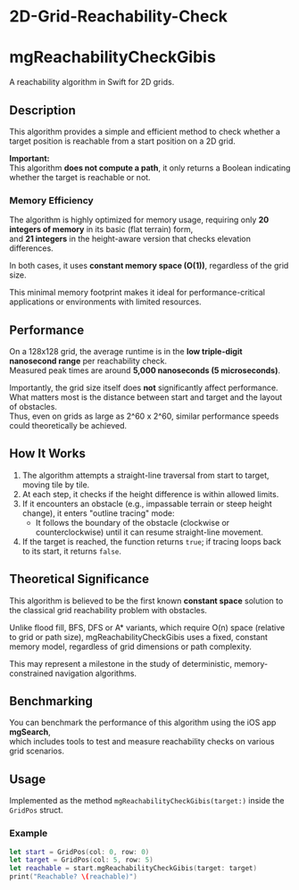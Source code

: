 # 2D-Grid-Reachability-Check

# mgReachabilityCheckGibis

A reachability algorithm in Swift for 2D grids.

## Description

This algorithm provides a simple and efficient method to check whether a target position is reachable from a start position on a 2D grid.

**Important:**  
This algorithm **does not compute a path**, it only returns a Boolean indicating whether the target is reachable or not.

### Memory Efficiency

The algorithm is highly optimized for memory usage, requiring only **20 integers of memory** in its basic (flat terrain) form,  
and **21 integers** in the height-aware version that checks elevation differences.

In both cases, it uses **constant memory space (O(1))**, regardless of the grid size.

This minimal memory footprint makes it ideal for performance-critical applications or environments with limited resources.

## Performance

On a 128x128 grid, the average runtime is in the **low triple-digit nanosecond range** per reachability check.  
Measured peak times are around **5,000 nanoseconds (5 microseconds)**.

Importantly, the grid size itself does **not** significantly affect performance.  
What matters most is the distance between start and target and the layout of obstacles.  
Thus, even on grids as large as 2^60 x 2^60, similar performance speeds could theoretically be achieved.

## How It Works

1. The algorithm attempts a straight-line traversal from start to target, moving tile by tile.
2. At each step, it checks if the height difference is within allowed limits.
3. If it encounters an obstacle (e.g., impassable terrain or steep height change), it enters "outline tracing" mode:
    - It follows the boundary of the obstacle (clockwise or counterclockwise) until it can resume straight-line movement.
4. If the target is reached, the function returns `true`; if tracing loops back to its start, it returns `false`.

## Theoretical Significance
This algorithm is believed to be the first known **constant space** solution to the classical grid reachability problem with obstacles.

Unlike flood fill, BFS, DFS or A* variants, which require O(n) space (relative to grid or path size), mgReachabilityCheckGibis uses a fixed, constant memory model, regardless of grid dimensions or path complexity.

This may represent a milestone in the study of deterministic, memory-constrained navigation algorithms.

## Benchmarking

You can benchmark the performance of this algorithm using the iOS app **mgSearch**,  
which includes tools to test and measure reachability checks on various grid scenarios.

## Usage

Implemented as the method `mgReachabilityCheckGibis(target:)` inside the `GridPos` struct.

### Example

```swift
let start = GridPos(col: 0, row: 0)
let target = GridPos(col: 5, row: 5)
let reachable = start.mgReachabilityCheckGibis(target: target)
print("Reachable? \(reachable)")
